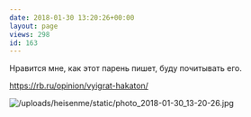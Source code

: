 ```yaml
---
date: 2018-01-30 13:20:26+00:00
layout: page
views: 298
id: 163
---
```


Нравится мне, как этот парень пишет, буду почитывать его.

https://rb.ru/opinion/vyigrat-hakaton/



![/uploads/heisenme/static/photo_2018-01-30_13-20-26.jpg](/uploads/heisenme/static/photo_2018-01-30_13-20-26.jpg)
